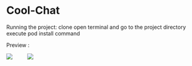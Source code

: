 # Cool-Chat

Running the project: 
clone
open terminal and go to the project directory
execute pod install command

Preview :

![](https://github.com/RaphRoig/Cool-Chat/blob/master/connexiongif.gif) &nbsp;&nbsp;&nbsp;&nbsp;&nbsp;&nbsp;&nbsp;&nbsp; ![](https://github.com/RaphRoig/Cool-Chat/blob/master/conversationgif.gif)

